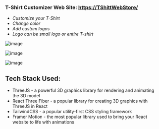 ### T-Shirt Customizer Web Site: [https://TShittWebStore/](https://643355f1db504a114736d6a7--beautiful-entremet-97fe41.netlify.app/)

- _Customize your T-Shirt_
- _Change color_
- _Add custom logos_
- _Logo can be small logo or entire T-shirt_

![image](https://user-images.githubusercontent.com/77594597/230804148-77f7b302-e955-4c75-9d20-78a85480a998.png)

![image](https://user-images.githubusercontent.com/77594597/230813502-c975e7a4-f37d-4a34-8479-e80eae987de2.png)

![image](https://user-images.githubusercontent.com/77594597/230813900-1ce4a3d0-6704-4c63-b48a-413586e8eea4.png)

## Tech Stack Used:

- ThreeJS - a powerful 3D graphics library for rendering and animating the 3D model
- React Three Fiber - a popular library for creating 3D graphics with ThreeJS in React
- TailwindCSS - a popular utility-first CSS styling framework
- Framer Motion -  the most popular library used to bring your React website to life with animations


